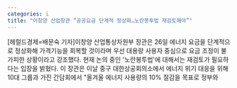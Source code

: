 ```yaml
---
categories: i
title: "이창양 산업장관 “공공요금 단계적 정상화…노란봉투법 재검토해야”"
---
```

[헤럴드경제=배문숙 기자]이창양 산업통상자원부 장관은 26일 에너지 요금을 단계적으로 정상화해 가격기능을 회복할 것이라며 우선 대용량 사용자 중심으로 요금 조정이 불가피한 상황이라고 강조했다.   현재 논의 중인 &#039;노란봉투법&#039;에 대해서는 재검토가 필요하다는 입장을 밝혔다. 이 장관은 이날 중구 대한상공회의소에서 에너지 위기 대응을 위해 10대 그룹과 가진 간담회에서 "올겨울 에너지 사용량의 10% 절감을 목표로 정부와